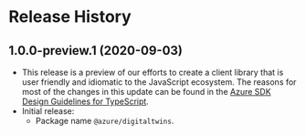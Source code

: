 # Release History

## 1.0.0-preview.1 (2020-09-03)

- This release is a preview of our efforts to create a client library that is user friendly and
  idiomatic to the JavaScript ecosystem. The reasons for most of the changes in this update can be found in the
  [Azure SDK Design Guidelines for TypeScript](https://azure.github.io/azure-sdk/typescript_introduction.html).
- Initial release:
  - Package name `@azure/digitaltwins`.
